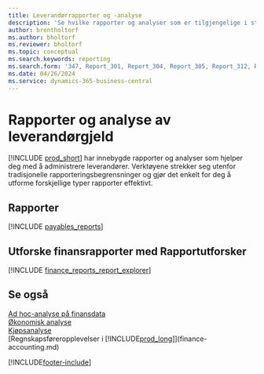 ```yaml
---
title: Leverandørrapporter og -analyse
description: 'Se hvilke rapporter og analyser som er tilgjengelige i standardversjonen av Business Central, slik at du kan holde oversikt over leverandører.'
author: brentholtorf
ms.author: bholtorf
ms.reviewer: bholtorf
ms.topic: conceptual
ms.search.keywords: reporting
ms.search.form: '347, Report_301, Report_304, Report_305, Report_312, Report_317, Report_319, Report_321, Report_322, Report_329'
ms.date: 04/26/2024
ms.service: dynamics-365-business-central
---
```

# <a name="accounts-payable-reports-and-analytics"></a>Rapporter og analyse av leverandørgjeld

[!INCLUDE [prod_short](includes/prod_short.md)] har innebygde rapporter og analyser som hjelper deg med å administrere leverandører. Verktøyene strekker seg utenfor tradisjonelle rapporteringsbegrensninger og gjør det enkelt for deg å utforme forskjellige typer rapporter effektivt.  

## <a name="reports"></a>Rapporter

[!INCLUDE [payables_reports](includes/payables-reports-include.md)]

## <a name="explore-finance-reports-with-report-explorer"></a>Utforske finansrapporter med Rapportutforsker

[!INCLUDE [finance_reports_report_explorer](includes/finance-reports-report-explorer-include.md)]

## <a name="see-also"></a>Se også

[Ad hoc-analyse på finansdata](ad-hoc-analysis-finance.md)  
[Økonomisk analyse](bi.md)  
[Kjøpsanalyse](purchasing-analytics-overview.md)  
[Regnskapsføreropplevelser i [!INCLUDE[prod_long](includes/prod_long.md)]](finance-accounting.md)  

[!INCLUDE[footer-include](includes/footer-banner.md)]
